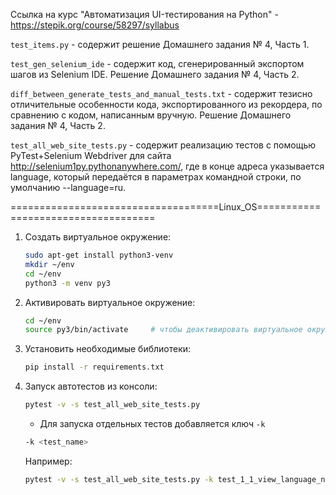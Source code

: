 
Ссылка на курс "Автоматизация UI-тестирования на Python" - https://stepik.org/course/58297/syllabus

`test_items.py` - содержит решение Домашнего задания № 4, Часть 1.

`test_gen_selenium_ide` - содержит код, сгенерированный экспортом шагов из Selenium IDE. Решение Домашнего задания № 4, Часть 2.

`diff_between_generate_tests_and_manual_tests.txt` - содержит тезисно отличительные особенности кода, экспортированного из рекордера, 
по сравнению с кодом, написанным вручную. Решение Домашнего задания № 4, Часть 2.

`test_all_web_site_tests.py` - содержит реализацию тестов с помощью PyTest+Selenium Webdriver 
для сайта http://selenium1py.pythonanywhere.com/, где в конце адреса указывается language, 
который передаётся в параметрах командной строки, по умолчанию --language=ru.


====================================Linux_OS====================================
1. Создать виртуальное окружение:

	```bash
	sudo apt-get install python3-venv
	mkdir ~/env
	cd ~/env
	python3 -m venv py3
	```

2. Активировать виртуальное окружение:

	```bash
	cd ~/env
	source py3/bin/activate		# чтобы деактивировать виртуальное окружение - deactivate
	```

3. Установить необходимые библиотеки:

	```bash
	pip install -r requirements.txt

	```
4. Запуск автотестов из консоли:

	```bash
	pytest -v -s test_all_web_site_tests.py
	```
   - Для запуска отдельных тестов добавляется ключ `-k`

	```bash
	-k <test_name>
	```
	Например:
	```bash
	pytest -v -s test_all_web_site_tests.py -k test_1_1_view_language_nav_bar
	```
